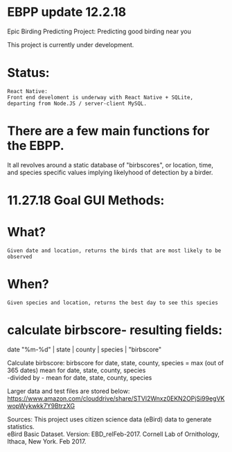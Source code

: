 
# EBPP update 12.2.18

Epic Birding Predicting Project: Predicting good birding near you

This project is currently under development.  

# Status:
   
    React Native:
    Front end develoment is underway with React Native + SQLite,
    departing from Node.JS / server-client MySQL.  
   

    
# There are a few main functions for the EBPP.  

It all revolves around a static database of "birbscores", or location, time, and species specific values implying likelyhood of detection by a birder.  

# 11.27.18 Goal GUI Methods:

#  What?

    Given date and location, returns the birds that are most likely to be observed


# When?

    Given species and location, returns the best day to see this species

# calculate birbscore- resulting fields:
  date "%m-%d" | state | county | species | "birbscore"

  Calculate birbscore:
  birbscore for date, state, county, species =
  max (out of 365 dates) mean for date, state, county, species  
    -divided by -
  mean for date, state, county, species


Larger data and test files are stored below:
https://www.amazon.com/clouddrive/share/STVl2Wnxz0EKN2OPjSi99egVKwopWykwkk7Y9BtrzXG

Sources:
This project uses citizen science data (eBird) data to generate statistics.  
eBird Basic Dataset. Version: EBD_relFeb-2017. Cornell Lab of Ornithology, Ithaca, New York. Feb 2017.
